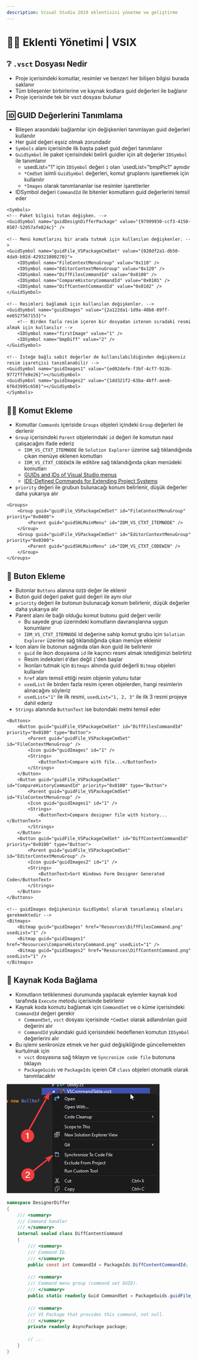 ```yaml
---
description: Visual Studio 2019 eklentisini yönetme ve geliştirme
---
```


# 👨‍💼 Eklenti Yönetimi \| VSIX

## ❔ `.vsct` Dosyası Nedir

* Proje içerisindeki komutlar, resimler ve benzeri her bilişen bilgisi burada saklanır
* Tüm bileşenler birbirlerine ve kaynak kodlara guid değerleri ile bağlanır
* Proje içerisinde tek bir vsct dosyası bulunur

## 🆔 GUID Değerlerini Tanımlama

* Bileşen arasındaki bağlantılar için değişkenleri tanımlayan guid değerleri kullanılır
* Her guid değeri eşsiz olmak zorundadır
* `Symbols` alanı içerisinde ilk başta paket guid değeri tanımlanır
* `GuidSymbol` ile paket içerisindeki belirli guidler için alt değerler `IDSymbol` ile tanımlanır
  * usedList="1" için `IDSymbol` değeri `1` olan \`usedList="bmpPic1" aynıdır
  * `*CmdSet` isimli `GuidSymbol` değerleri, komut gruplarını işaretlemek için kullanılır
  * `*Images` olarak tanımlananlar ise resimler işaretlerler
* IDSymbol değeri `CommandId` ile bitenler komutların guid değerlerini temsil eder

```markup
<Symbols>
<!-- Paket bilgisi tutan değişken. -->
<GuidSymbol name="guidDesignDifferPackage" value="{97999930-ccf3-4150-8507-52957afe824c}" />

<!-- Menü komutlarını bir arada tutmak için kullanılan değişkenler. -->
<GuidSymbol name="guidFile_VSPackageCmdSet" value="{020df2a1-db50-4da9-b02d-429321000270}">
    <IDSymbol name="FileContextMenuGroup" value="0x110" />
    <IDSymbol name="EditorContextMenuGroup" value="0x120" />
    <IDSymbol name="DiffFilesCommandId" value="0x0100" />
    <IDSymbol name="CompareHistoryCommandId" value="0x0101" />
    <IDSymbol name="DiffContentCommandId" value="0x0102" />
</GuidSymbol>

<!-- Resimleri bağlamak için kullanılan değişkenler. -->
<GuidSymbol name="guidImages" value="{2a122da1-1d9a-48b8-89ff-ee6527567153}">
    <!-- Birden fazla resim içeren bir dosyadan istenen sıradaki resmi almak için kullanılır -->
    <IDSymbol name="firstImage" value="1" />
    <IDSymbol name="bmpDiff" value="2" />
</GuidSymbol>

<!-- İsteğe bağlı sabit değerler de kullanılabildiğinden değişkensiz resim işaretçisi tanımlanabilir -->
<GuidSymbol name="guidImages1" value="{ed02defe-f3bf-4cf7-913b-9772fffe8e26}"></GuidSymbol>
<GuidSymbol name="guidImages2" value="{1dd321f2-63ba-4bff-aee8-6f6d3995c650}"></GuidSymbol>
</Symbols>
```

## 👨‍💻 Komut Ekleme

* Komutlar `Commands` içeriside `Groups` objeleri içindeki `Group` değerleri ile derlenir
* `Group` içerisindeki `Parent` objelerindaki `id` değeri ile komutun nasıl çalışacağını ifade ederiz
  * `IDM_VS_CTXT_ITEMNODE` ile `Solution Explorer` üzerine sağ tıklandığında çıkan menüye eklenen komutları
  * `IDM_VS_CTXT_CODEWIN` ile editöre sağ tıklandığında çıkan menüdeki komutları
  * [GUIDs and IDs of Visual Studio menus](https://docs.microsoft.com/en-us/visualstudio/extensibility/internals/guids-and-ids-of-visual-studio-menus?view=vs-2019s)
  * [IDE-Defined Commands for Extending Project Systems](https://docs.microsoft.com/en-us/visualstudio/extensibility/internals/ide-defined-commands-for-extending-project-systems?view=vs-2019s)
* `priority` değeri ile grubun bulunacağı konum belirlenir, düşük değerler daha yukarıya alır

```markup
<Groups>
    <Group guid="guidFile_VSPackageCmdSet" id="FileContextMenuGroup" priority="0x0400">
        <Parent guid="guidSHLMainMenu" id="IDM_VS_CTXT_ITEMNODE" />
    </Group>
    <Group guid="guidFile_VSPackageCmdSet" id="EditorContextMenuGroup" priority="0x0300">
        <Parent guid="guidSHLMainMenu" id="IDM_VS_CTXT_CODEWIN" />
    </Group>
</Groups>
```

## 🔘 Buton Ekleme

* Butonlar `Buttons` alanına `GUID` değer ile eklenir
* Buton guid değeri paket guid değeri ile aynı olur
* `priority` değeri ile butonun bulunacağı konum belirlenir, düşük değerler daha yukarıya alır
* Parent alanı ile bağlı olduğu komut butonu guid değeri verilir
  * Bu sayede grup üzerindeki komutların davranışlarına uygun konumlanır
  * `IDM_VS_CTXT_ITEMNODE` id değerine sahip komut grubu için `Solution Explorer` üzerine sağ tıklandığında çıkan menüye ekleinir
* Icon alanı ile butonun sağında olan ikon guid ile belirlenir
  * `guid` ile ikon dosyasına `id` ile kaçıncı resmi almak istediğimizi belirtiriz
  * Resim indeksleri `0`'dan değil `1`'den başlar
  * İkonları tutmak için `Bitmaps` alnında guid değerli `Bitmap` objeleri kullanılır
  * `href` alanı temsil ettiği resim objenin yolunu tutar
  * `usedList` ile birden fazla resim içeren objelerden, hangi resimlerin alınacağını söyleriz
  * `usedList="1"` ile ilk resmi, `usedList="1, 2, 3"` ile ilk 3 resmi projeye dahil ederiz
* `Strings` alanında `ButtonText` ise butondaki metni temsil eder

```markup
<Buttons>
    <Button guid="guidFile_VSPackageCmdSet" id="DiffFilesCommandId" priority="0x0100" type="Button">
        <Parent guid="guidFile_VSPackageCmdSet" id="FileContextMenuGroup" />
        <Icon guid="guidImages" id="1" />
        <Strings>
            <ButtonText>Compare with file...</ButtonText>
        </Strings>
    </Button>
    <Button guid="guidFile_VSPackageCmdSet" id="CompareHistoryCommandId" priority="0x0100" type="Button">
        <Parent guid="guidFile_VSPackageCmdSet" id="FileContextMenuGroup" />
        <Icon guid="guidImages1" id="1" />
        <Strings>
            <ButtonText>Compare designer file with history...</ButtonText>
        </Strings>
    </Button>
    <Button guid="guidFile_VSPackageCmdSet" id="DiffContentCommandId" priority="0x0100" type="Button">
        <Parent guid="guidFile_VSPackageCmdSet" id="EditorContextMenuGroup" />
        <Icon guid="guidImages2" id="1" />
        <Strings>
            <ButtonText>Sort Windows Form Designer Generated Code</ButtonText>
        </Strings>
    </Button>
</Buttons>

<!-- guidImages değişkeninin GuidSymbol olarak tanımlanmış olmaları gerekmektedir -->
<Bitmaps>
    <Bitmap guid="guidImages" href="Resources\DiffFilesCommand.png" usedList="1" />
    <Bitmap guid="guidImages1" href="Resources\CompareHistoryCommand.png" usedList="1" />
    <Bitmap guid="guidImages2" href="Resources\DiffContentCommand.png" usedList="1" />
</Bitmaps>
```

## 🔌 Kaynak Koda Bağlama

* Komutların tetiklenmesi durumunda yapılacak eylemler kaynak kod tarafında `Execute` metodu içerisinde belirlenir
* Kaynak koda komutu bağlamak için `CommandSet` ve o küme içerisindeki `CommandId` değeri gerekir
  * `CommandSet`, `vsct` dosyası içerisinde `*CmdSet` olarak adlandırılan guid değerini alır
  * `CommandId` yukarıdaki guid içerisindeki hedeflenen komutun `IDSymbol` değerlerini alır
* Bu işlemi senkronize etmek ve her guid değişikliğinde güncellemekten kurtulmak için
  * `vsct` dosyasına sağ tıklayın ve `Syncronize code file` butonuna tıklayın
  * `PackageGuids` ve `PackageIds` içeren C\# `class` objeleri otomatik olarak tanımlacaktır 

![](../../.gitbook/assets/vsix_sync_manifest.png)

```csharp
namespace DesignerDiffer
{
    /// <summary>
    /// Command handler
    /// </summary>
    internal sealed class DiffContentCommand
    {
        /// <summary>
        /// Command ID.
        /// </summary>
        public const int CommandId = PackageIds.DiffContentCommandId;

        /// <summary>
        /// Command menu group (command set GUID).
        /// </summary>
        public static readonly Guid CommandSet = PackageGuids.guidFile_VSPackageCmdSet;

        /// <summary>
        /// VS Package that provides this command, not null.
        /// </summary>
        private readonly AsyncPackage package;

        // ...
    }
}
```

